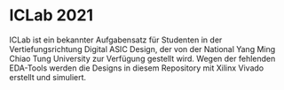# ICLab 2021

ICLab ist ein bekannter Aufgabensatz für Studenten in der Vertiefungsrichtung Digital ASIC Design, der von der National Yang Ming Chiao Tung University zur Verfügung gestellt wird.
Wegen der fehlenden EDA-Tools werden die Designs in diesem Repository mit Xilinx Vivado erstellt und simuliert.
